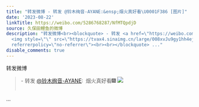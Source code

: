 ```yaml
---
title: "转发微博 - 转发 @铃木绚音-AYANE:&ensp;烟火真好看\U0001F386 [图片]"
date: '2023-08-22'
linkTitle: https://weibo.com/5286768287/NfMTQpdjD
source: 久保田鲤鱼的微博
description: "转发微博<br><blockquote> - 转发 <a href=\"https://weibo.com/7824244761\" target=\"_blank\">@铃木绚音-AYANE</a>: 烟火真好看\U0001F386
  <img style=\"\" src=\"https://tvax4.sinaimg.cn/large/008xvJu9gy1hh4ejbgo1jj30u011iq8j.jpg\"
  referrerpolicy=\"no-referrer\"><br><br></blockquote> ..."
disable_comments: true
---
```

转发微博<br><blockquote> - 转发 <a href="https://weibo.com/7824244761" target="_blank">@铃木绚音-AYANE</a>: 烟火真好看🎆 <img style="" src="https://tvax4.sinaimg.cn/large/008xvJu9gy1hh4ejbgo1jj30u011iq8j.jpg" referrerpolicy="no-referrer"><br><br></blockquote> ...